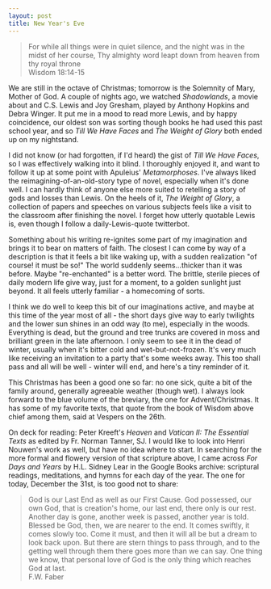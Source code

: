 ```yaml
---
layout: post
title: New Year's Eve
---
```

>For while all things were in quiet silence, and the night was in the midst of her course, 
Thy almighty word leapt down from heaven from thy royal throne  
Wisdom 18:14-15

We are still in the octave of Christmas; tomorrow is the Solemnity of Mary, 
Mother of God. A couple of nights ago, we watched _Shadowlands_, a movie about
and C.S. Lewis and Joy Gresham, played by Anthony Hopkins and Debra Winger. It
put me in a mood to read more Lewis, and by happy coincidence, our oldest son
was sorting though books he had used this past school year, and so _Till We
Have Faces_ and _The Weight of Glory_ both ended up on my nightstand.

I did not know (or had forgotten, if I'd heard) the gist of _Till We Have Faces_,
so I was effectively walking into it blind. I thoroughly enjoyed it, and want to 
follow it up at some point with Apuleius' _Metamorphoses_. I've always liked the
reimagining-of-an-old-story type of novel, especially when it's done well. I can
hardly think of anyone else more suited to retelling a story of gods and losses
than Lewis. On the heels of it, _The Weight of Glory_, a collection of papers
and speeches on various subjects feels like a visit to the classroom after finishing
the novel. I forget how utterly quotable Lewis is, even though I follow a
daily-Lewis-quote twitterbot. 

Something about his writing re-ignites some part of my imagination and brings it to
bear on matters of faith. The closest I can come by way of a description is that it
feels a bit like waking up, with a sudden realization "of course! it must be so!" 
The world suddenly seems...thicker than it was before. Maybe "re-enchanted" is a better
word. The brittle, sterile pieces of daily modern life give way, just for a moment, 
to a golden sunlight just beyond. It all feels utterly familiar - a homecoming of sorts.

I think we do well to keep this bit of our imaginations active, and maybe at this time
of the year most of all - the short days give way to early twilights and the lower sun
shines in an odd way (to me), especially in the woods. Everything is dead, but the 
ground and tree trunks are covered in moss and brilliant green in the late afternoon. I 
only seem to see it in the dead of winter, usually when it's bitter cold and wet-but-not-frozen.
It's very much like receiving an invitation to a party that's some weeks away. This
too shall pass and all will be well - winter will end, and here's a tiny reminder
of it.

This Christmas has been a good one so far: no one sick, quite a bit of the family around,
generally agreeable weather (though wet). I always look forward to the blue volume
of the breviary, the one for Advent/Christmas. It has some of my favorite texts, that 
quote from the book of Wisdom above chief among them, said at Vespers on the 26th.

On deck for reading: Peter Kreeft's _Heaven_ and _Vatican II: The Essential Texts_ as
edited by Fr. Norman Tanner, SJ. I would like to look into Henri Nouwen's work as well,
but have no idea where to start. In searching for the more formal and flowery version of
that scripture above, I came across _For Days and Years_ by H.L. Sidney Lear in the
Google Books archive: scriptural readings, meditations, and hymns for each day of the year.
The one for today, December the 31st, is too good not to share:

>God is our Last End as well as our First Cause. God possessed, our own God, that is creation's
home, our last end, there only is our rest. Another day is gone, another week is passed, another
year is told. Blessed be God, then, we are nearer to the end. It comes swiftly, it comes slowly
too. Come it must, and then it will all be but a dream to look back upon. But there are stern things
to pass through, and to the getting well through them there goes more than we can say. One thing 
we know, that personal love of God is the only thing which reaches God at last.   
F.W. Faber
